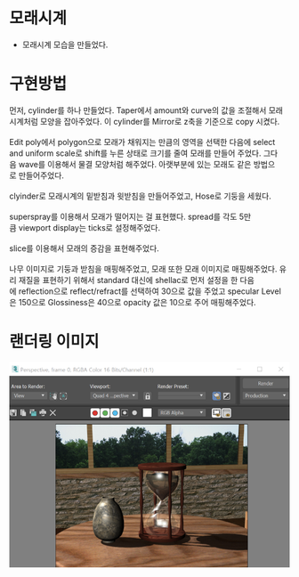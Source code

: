# 모래시계
- 모래시계 모습을 만들었다.

# 구현방법
  먼저, cylinder를 하나 만들었다. Taper에서 amount와 curve의 값을 조절해서 모래시계처럼 모양을 잡아주었다. 이 cylinder를 Mirror로 z축을 기준으로 copy 시켰다.
 <br><br>Edit poly에서 polygon으로 모래가 채워지는 만큼의 영역을 선택한 다음에 select and uniform scale로 shift를 누른 상태로 크기를 줄여 모래를 만들어 주었다. 그다음 wave를 이용해서 물결 모양처럼 해주었다. 아랫부분에 있는 모래도 같은 방법으로 만들어주었다.
 
 <br><br> clyinder로 모래시계의 밑받침과 윗받침을 만들어주었고, Hose로 기둥을 세웠다.
 
 <br><br> superspray를 이용해서 모래가 떨어지는 걸 표현했다. spread를 각도 5만큼 viewport display는 ticks로 설정해주었다.
 
 <br><br> slice를 이용해서 모래의 증감을 표현해주었다.
 
 <br><br> 나무 이미지로 기둥과 받침을 매핑해주었고, 모래 또한 모래 이미지로 매핑해주었다.
유리 재질을 표현하기 위해서 standard 대신에 shellac로 먼저 설정을 한 다음에 reflection으로 reflect/refract를 선택하여 30으로 값을 주었고 specular Level은 150으로 Glossiness은 40으로 opacity 값은 10으로 주어 매핑해주었다.
# 랜더링 이미지
![poster](./모래시계.png)
